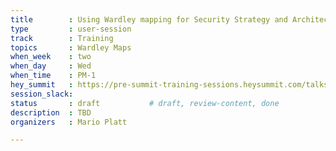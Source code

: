 ```yaml
---
title        : Using Wardley mapping for Security Strategy and Architecture development
type         : user-session
track        : Training
topics       : Wardley Maps
when_week    : two
when_day     : Wed
when_time    : PM-1
hey_summit   : https://pre-summit-training-sessions.heysummit.com/talks/using-wardley-mapping-for-security-strategy-and-architecture-development/
session_slack:
status       : draft           # draft, review-content, done
description  : TBD
organizers   : Mario Platt

---
```


<!--(add intro)

## WHY

(...)

## What

(...)

## Outcomes

(...)

## References

(...)


## Previous-->
